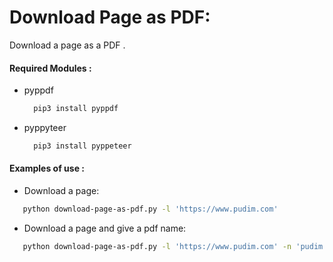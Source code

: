 # Download Page as PDF:

Download a page as a PDF .

 #### Required Modules :
  - pyppdf
    ```bash
      pip3 install pyppdf
    ```
  - pyppyteer 
    ```bash
      pip3 install pyppeteer
    ```

 #### Examples of use :
 - Download a page:
 ```bash
    python download-page-as-pdf.py -l 'https://www.pudim.com'
 ```

 - Download a page and give a pdf name:
 ```bash
    python download-page-as-pdf.py -l 'https://www.pudim.com' -n 'pudim.pdf'
 ```
